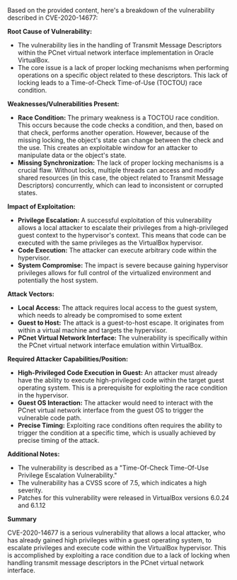 Based on the provided content, here's a breakdown of the vulnerability described in CVE-2020-14677:

**Root Cause of Vulnerability:**

*   The vulnerability lies in the handling of Transmit Message Descriptors within the PCnet virtual network interface implementation in Oracle VirtualBox.
*   The core issue is a lack of proper locking mechanisms when performing operations on a specific object related to these descriptors. This lack of locking leads to a Time-of-Check Time-of-Use (TOCTOU) race condition.

**Weaknesses/Vulnerabilities Present:**

*   **Race Condition:** The primary weakness is a TOCTOU race condition. This occurs because the code checks a condition, and then, based on that check, performs another operation. However, because of the missing locking, the object's state can change between the check and the use. This creates an exploitable window for an attacker to manipulate data or the object's state.
*   **Missing Synchronization:** The lack of proper locking mechanisms is a crucial flaw. Without locks, multiple threads can access and modify shared resources (in this case, the object related to Transmit Message Descriptors) concurrently, which can lead to inconsistent or corrupted states.

**Impact of Exploitation:**

*   **Privilege Escalation:** A successful exploitation of this vulnerability allows a local attacker to escalate their privileges from a high-privileged guest context to the hypervisor's context. This means that code can be executed with the same privileges as the VirtualBox hypervisor.
*   **Code Execution:** The attacker can execute arbitrary code within the hypervisor.
*   **System Compromise:**  The impact is severe because gaining hypervisor privileges allows for full control of the virtualized environment and potentially the host system.

**Attack Vectors:**

*   **Local Access:** The attack requires local access to the guest system, which needs to already be compromised to some extent
*   **Guest to Host:** The attack is a guest-to-host escape. It originates from within a virtual machine and targets the hypervisor.
*   **PCnet Virtual Network Interface:** The vulnerability is specifically within the PCnet virtual network interface emulation within VirtualBox.

**Required Attacker Capabilities/Position:**

*   **High-Privileged Code Execution in Guest:** An attacker must already have the ability to execute high-privileged code within the target guest operating system. This is a prerequisite for exploiting the race condition in the hypervisor.
*   **Guest OS Interaction:** The attacker would need to interact with the PCnet virtual network interface from the guest OS to trigger the vulnerable code path.
*   **Precise Timing:** Exploiting race conditions often requires the ability to trigger the condition at a specific time, which is usually achieved by precise timing of the attack.

**Additional Notes:**

* The vulnerability is described as a "Time-Of-Check Time-Of-Use Privilege Escalation Vulnerability."
*   The vulnerability has a CVSS score of 7.5, which indicates a high severity.
*   Patches for this vulnerability were released in VirtualBox versions 6.0.24 and 6.1.12

**Summary**

CVE-2020-14677 is a serious vulnerability that allows a local attacker, who has already gained high privileges within a guest operating system, to escalate privileges and execute code within the VirtualBox hypervisor. This is accomplished by exploiting a race condition due to a lack of locking when handling transmit message descriptors in the PCnet virtual network interface.